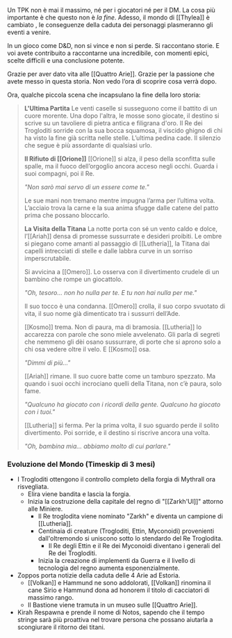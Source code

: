Un TPK non è mai il massimo, né per i giocatori né per il DM. La cosa più importante è che questo non è _la fine_. Adesso, il mondo di [[Thylea]] è cambiato , le conseguenze della caduta dei personaggi plasmeranno gli eventi a venire.

In un gioco come D&D, non si vince e non si perde. Si raccontano storie. E voi avete contribuito a raccontarne una incredibile, con momenti epici, scelte difficili e una conclusione potente.

Grazie per aver dato vita alle [[Quattro Arie]]. Grazie per la passione che avete messo in questa storia. Non vedo l’ora di scoprire cosa verrà dopo.

Ora, qualche piccola scena che incapsulano la fine della loro storia:
> **L'Ultima Partita**
> Le venti caselle si susseguono come il battito di un cuore morente. Una dopo l'altra, le mosse sono giocate, il destino si scrive su un tavoliere di pietra antica e filigrana d'oro. Il Re dei Trogloditi sorride con la sua bocca squamosa, il viscido ghigno di chi ha visto la fine già scritta nelle stelle. L’ultima pedina cade. Il silenzio che segue è più assordante di qualsiasi urlo.
> 
> **Il Rifiuto di [[Orione]]**
> [[Orione]] si alza, il peso della sconfitta sulle spalle, ma il fuoco dell’orgoglio ancora acceso negli occhi. Guarda i suoi compagni, poi il Re.
> 
> _"Non sarò mai servo di un essere come te."_
> 
> Le sue mani non tremano mentre impugna l’arma per l’ultima volta. L’acciaio trova la carne e la sua anima sfugge dalle catene del patto prima che possano bloccarlo.
> 
> **La Visita della Titana**
> La notte porta con sé un vento caldo e dolce, l’[[Ariah]] densa di promesse sussurrate e desideri proibiti. Le ombre si piegano come amanti al passaggio di [[Lutheria]], la Titana dai capelli intrecciati di stelle e dalle labbra curve in un sorriso imperscrutabile.
> 
> Si avvicina a [[Omero]]. Lo osserva con il divertimento crudele di un bambino che rompe un giocattolo.
> 
> _"Oh, tesoro... non ho nulla per te. E tu non hai nulla per me."_
> 
> Il suo tocco è una condanna. [[Omero]] crolla, il suo corpo svuotato di vita, il suo nome già dimenticato tra i sussurri dell’Ade.
> 
> [[Kosmo]] trema. Non di paura, ma di bramosia. [[Lutheria]] lo accarezza con parole che sono miele avvelenato. Gli parla di segreti che nemmeno gli dèi osano sussurrare, di porte che si aprono solo a chi osa vedere oltre il velo. E [[Kosmo]] osa.
> 
> _"Dimmi di più..."_
> 
> [[Ariah]] rimane. Il suo cuore batte come un tamburo spezzato. Ma quando i suoi occhi incrociano quelli della Titana, non c’è paura, solo fame.
> 
> _"Qualcuno ha giocato con i ricordi della gente. Qualcuno ha giocato con i tuoi."_
> 
> [[Lutheria]] si ferma. Per la prima volta, il suo sguardo perde il solito divertimento. Poi sorride, e il destino si riscrive ancora una volta.
> 
> _"Oh, bambina mia... abbiamo molto di cui parlare."_


### Evoluzione del Mondo (Timeskip di 3 mesi)
- I Trogloditi ottengono il controllo completo della forgia di Mythrall ora risvegliata.
	- Elira viene bandita e lascia la forgia.
	- Inizia la costruzione della capitale del regno di "[[Zarkh'Ul]]" attorno alle Miniere.
		- Il Re troglodita viene nominato "Zarkh" e diventa un campione di [[Lutheria]].
		- Centinaia di creature (Trogloditi, Ettin, Myconoidi) provenienti dall'oltremondo si uniscono sotto lo stendardo del Re Troglodita.
			- Il Re degli Ettin e il Re dei Myconoidi diventano i generali del Re dei Trogloditi.
		- Inizia la creazione di implementi da Guerra e il livello di tecnologia del regno aumenta esponenzialmente.
- Zoppos porta notizie della caduta delle 4 Arie ad Estoria.
	- [[Volkan]] e Hammund ne sono addolorati, [[Volkan]] rinomina il cane Sirio e Hammund dona ad honorem il titolo di cacciatori di massimo rango.
	- Il Bastione viene tramuta in un museo sulle [[Quattro Arie]].
- Kirah Respawna e prende il nome di Notos, sapendo che il tempo stringe sarà più proattiva nel trovare persona che possano aiutarla a scongiurare il ritorno dei titani.


